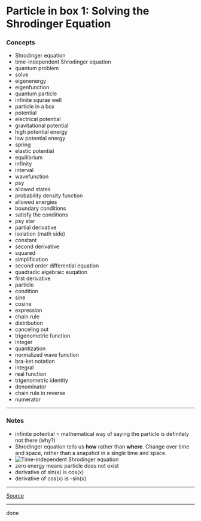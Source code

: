 # Particle in box 1: Solving the Shrodinger Equation

### Concepts

- Shrodinger equation
- time-independent Shrodinger equation
- quantum problem
- solve
- eigenenergy
- eigenfunction
- quantum particle
- infinite squrae well
- particle in a box
- potential
- electrical potential
- gravitational potential
- high potential energy
- low potential energy
- spring
- elastic potential
- equilibrium
- infinity
- interval
- wavefunction
- psy
- allowed states
- probability density function
- allowed energies
- boundary conditions
- satisfy the conditions
- psy star
- partial derivative
- isolation (math side)
- constant
- second derivative
- squared
- simplification
- second order differential equation
- quadradic algebraic euqation
- first derivative
- particle
- condition
- sine
- cosine
- expression
- chain rule
- distribution
- canceling out
- trigenometric function
- integer
- quantization
- normalized wave function
- bra-ket notation
- integral
- real function
- trigenometric identity
- denominator
- chain rule in reverse
- numerator

---

### Notes

- infinite potential = mathematical way of saying the particle is definitely not there (why?)
- Shrodinger equation tells us **how** rather than **where**. Change over time and space, rather than a snapshot in a single time and space.
- ![Time-independent Shrodinger equation](https://latex.codecogs.com/svg.image?-\frac{\hbar^2}{2m}\frac{\partial^2\psi}{\partial{x^2}}=E\psi)
- zero energy means particle does not exist
- derivative of sin(x) is cos(x)
- derivative of cos(x) is -sin(x)

---

[Source](https://youtu.be/LBB39u8dNw0)

---

done